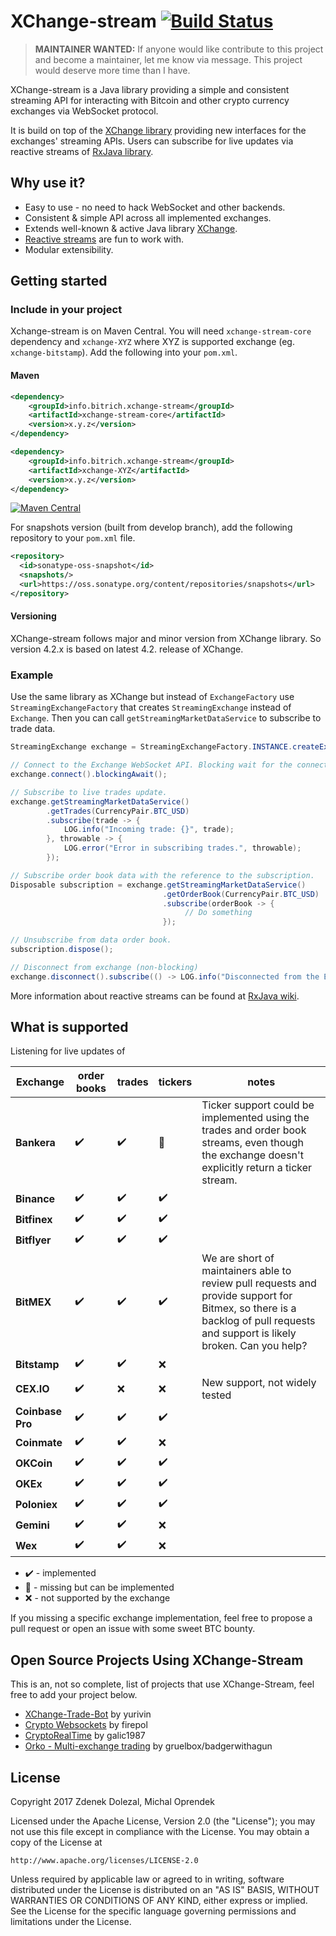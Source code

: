 # XChange-stream [![Build Status](https://travis-ci.org/bitrich-info/xchange-stream.svg?branch=master)](https://travis-ci.org/bitrich-info/xchange-stream)
> **MAINTAINER WANTED:** If anyone would like contribute to this project and become a maintainer, let me know via message. This project would deserve more time than I have.

XChange-stream is a Java library providing a simple and consistent streaming API for interacting with Bitcoin and other crypto currency exchanges via WebSocket protocol.

It is build on top of the [XChange library](https://github.com/timmolter/XChange) providing new interfaces for the exchanges' streaming APIs. Users can subscribe for live updates via reactive streams of [RxJava library](https://github.com/ReactiveX/RxJava).

## Why use it?

- Easy to use - no need to hack WebSocket and other backends.
- Consistent & simple API across all implemented exchanges.
- Extends well-known & active Java library [XChange](http://knowm.org/open-source/xchange/).
- [Reactive streams](http://reactivex.io/) are fun to work with. 
- Modular extensibility.

## Getting started

### Include in your project

Xchange-stream is on Maven Central. You will need `xchange-stream-core` dependency and `xchange-XYZ` where XYZ is supported exchange (eg. `xchange-bitstamp`). Add the following into your `pom.xml`.


#### Maven

```xml
<dependency>
    <groupId>info.bitrich.xchange-stream</groupId>
    <artifactId>xchange-stream-core</artifactId>
    <version>x.y.z</version>
</dependency>

<dependency>
    <groupId>info.bitrich.xchange-stream</groupId>
    <artifactId>xchange-XYZ</artifactId>
    <version>x.y.z</version>
</dependency>
```

[![Maven Central](https://maven-badges.herokuapp.com/maven-central/info.bitrich.xchange-stream/xchange-stream-core/badge.svg?style=flat)](https://search.maven.org/#search%7Cga%7C1%7Ca%3A%22xchange-stream-core%22)

For snapshots version (built from develop branch), add the following repository to your `pom.xml` file.

```xml
<repository>
  <id>sonatype-oss-snapshot</id>
  <snapshots/>
  <url>https://oss.sonatype.org/content/repositories/snapshots</url>
</repository>
```

#### Versioning 

XChange-stream follows major and minor version from XChange library. So version 4.2.x is based on latest 4.2. release of XChange.


### Example

Use the same library as XChange but instead of `ExchangeFactory` use `StreamingExchangeFactory` that creates `StreamingExchange` instead of `Exchange`. Then you can call `getStreamingMarketDataService` to subscribe to trade data.

```java
StreamingExchange exchange = StreamingExchangeFactory.INSTANCE.createExchange(BitstampStreamingExchange.class.getName());

// Connect to the Exchange WebSocket API. Blocking wait for the connection.
exchange.connect().blockingAwait();

// Subscribe to live trades update.
exchange.getStreamingMarketDataService()
        .getTrades(CurrencyPair.BTC_USD)
        .subscribe(trade -> {
            LOG.info("Incoming trade: {}", trade);
        }, throwable -> {
            LOG.error("Error in subscribing trades.", throwable);
        });

// Subscribe order book data with the reference to the subscription.
Disposable subscription = exchange.getStreamingMarketDataService()
                                  .getOrderBook(CurrencyPair.BTC_USD)
                                  .subscribe(orderBook -> {
                                       // Do something
                                  });

// Unsubscribe from data order book.
subscription.dispose();

// Disconnect from exchange (non-blocking)
exchange.disconnect().subscribe(() -> LOG.info("Disconnected from the Exchange"));
```
More information about reactive streams can be found at [RxJava wiki](https://github.com/ReactiveX/RxJava/wiki). 

## What is supported

Listening for live updates of

Exchange | order books | trades | tickers | notes |
-------- | ----------- | ------ | ------- |-------|
**Bankera** | :heavy_check_mark: | :heavy_check_mark: | :construction: | Ticker support could be implemented using the trades and order book streams, even though the exchange doesn't explicitly return a ticker stream. |
**Binance** | :heavy_check_mark: | :heavy_check_mark: | :heavy_check_mark: | |
**Bitfinex** | :heavy_check_mark: | :heavy_check_mark: | :heavy_check_mark: | |
**Bitflyer** | :heavy_check_mark: | :heavy_check_mark: | :heavy_check_mark: | |
**BitMEX** | :heavy_check_mark: | :heavy_check_mark: | :heavy_check_mark: | We are short of maintainers able to review pull requests and provide support for Bitmex, so there is a backlog of pull requests and support is likely broken. Can you help? |
**Bitstamp** | :heavy_check_mark: | :heavy_check_mark: | :x: | |
**CEX.IO** | :heavy_check_mark: | :x: | :x: | New support, not widely tested  |
**Coinbase Pro** | :heavy_check_mark: | :heavy_check_mark: | :heavy_check_mark: | |
**Coinmate** | :heavy_check_mark: | :heavy_check_mark: | :x: | |
**OKCoin** | :heavy_check_mark: | :heavy_check_mark: | :heavy_check_mark: | |
**OKEx** | :heavy_check_mark: | :heavy_check_mark: | :heavy_check_mark: | |
**Poloniex** | :heavy_check_mark: | :heavy_check_mark: | :heavy_check_mark: | |
**Gemini** | :heavy_check_mark: | :heavy_check_mark: | :x: | |
**Wex** | :heavy_check_mark: | :heavy_check_mark: | :x: | |

- :heavy_check_mark: - implemented
- :construction: - missing but can be implemented
- :x: - not supported by the exchange

If you missing a specific exchange implementation, feel free to propose a pull request or open an issue with some sweet BTC bounty. 
 
## Open Source Projects Using XChange-Stream

This is an, not so complete, list of projects that use XChange-Stream, feel free to add your project below.
- [XChange-Trade-Bot](https://github.com/yurivin/xchange-trade-bot) by yurivin
- [Crypto Websockets](https://github.com/firepol/crypto-websockets) by firepol
- [CryptoRealTime](https://github.com/GoogleCloudPlatform/professional-services/tree/master/examples/cryptorealtime) by galic1987
- [Orko - Multi-exchange trading](https://github.com/gruelbox/orko) by gruelbox/badgerwithagun

## License
Copyright 2017 Zdenek Dolezal, Michal Oprendek

Licensed under the Apache License, Version 2.0 (the "License");
you may not use this file except in compliance with the License.
You may obtain a copy of the License at

    http://www.apache.org/licenses/LICENSE-2.0

Unless required by applicable law or agreed to in writing, software
distributed under the License is distributed on an "AS IS" BASIS,
WITHOUT WARRANTIES OR CONDITIONS OF ANY KIND, either express or implied.
See the License for the specific language governing permissions and
limitations under the License.

